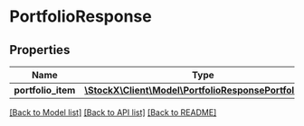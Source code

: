 # PortfolioResponse

## Properties
Name | Type | Description | Notes
------------ | ------------- | ------------- | -------------
**portfolio_item** | [**\StockX\Client\Model\PortfolioResponsePortfolioItem**](PortfolioResponsePortfolioItem.md) |  | [optional] 

[[Back to Model list]](../README.md#documentation-for-models) [[Back to API list]](../README.md#documentation-for-api-endpoints) [[Back to README]](../README.md)



